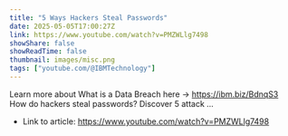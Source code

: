 ```yaml
---
title: "5 Ways Hackers Steal Passwords"
date: 2025-05-05T17:00:27Z
link: https://www.youtube.com/watch?v=PMZWLlg7498
showShare: false
showReadTime: false
thumbnail: images/misc.png
tags: ["youtube.com/@IBMTechnology"]
---
```

Learn more about What is a Data Breach here → https://ibm.biz/BdnqS3 How do hackers steal passwords? Discover 5 attack ...

- Link to article: https://www.youtube.com/watch?v=PMZWLlg7498